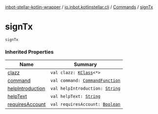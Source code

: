 [inbot-stellar-kotlin-wrapper](../../index.md) / [io.inbot.kotlinstellar.cli](../index.md) / [Commands](index.md) / [signTx](./sign-tx.md)

# signTx

`signTx`

### Inherited Properties

| Name | Summary |
|---|---|
| [clazz](clazz.md) | `val clazz: `[`KClass`](https://kotlinlang.org/api/latest/jvm/stdlib/kotlin.reflect/-k-class/index.html)`<*>` |
| [command](command.md) | `val command: `[`CommandFunction`](../-command-function.md) |
| [helpIntroduction](help-introduction.md) | `val helpIntroduction: `[`String`](https://kotlinlang.org/api/latest/jvm/stdlib/kotlin/-string/index.html) |
| [helpText](help-text.md) | `val helpText: `[`String`](https://kotlinlang.org/api/latest/jvm/stdlib/kotlin/-string/index.html) |
| [requiresAccount](requires-account.md) | `val requiresAccount: `[`Boolean`](https://kotlinlang.org/api/latest/jvm/stdlib/kotlin/-boolean/index.html) |
